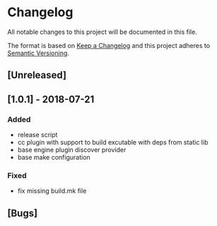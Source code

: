 # Changelog

All notable changes to this project will be documented in this file.

The format is based on [Keep a Changelog](http://keepachangelog.com/en/1.0.0/)
and this project adheres to [Semantic Versioning](http://semver.org/spec/v2.0.0.html).

## [Unreleased]

## [1.0.1] - 2018-07-21

### Added

- release script
- cc plugin with support to build excutable with deps from static lib
- base engine plugin discover provider
- base make configuration

### Fixed

- fix missing build.mk file

## [Bugs]
